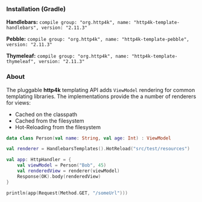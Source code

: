 ### Installation (Gradle)
**Handlebars:** ```compile group: "org.http4k", name: "http4k-template-handlebars", version: "2.11.3"```

**Pebble:** ```compile group: "org.http4k", name: "http4k-template-pebble", version: "2.11.3"```

**Thymeleaf:** ```compile group: "org.http4k", name: "http4k-template-thymeleaf", version: "2.11.3"```

### About
The pluggable **http4k** templating API adds `ViewModel` rendering for common templating libraries. The implementations provide the a number of renderers for views:
* Cached on the classpath
* Cached from the filesystem
* Hot-Reloading from the filesystem

```kotlin
data class Person(val name: String, val age: Int) : ViewModel

val renderer = HandlebarsTemplates().HotReload("src/test/resources")

val app: HttpHandler = {
    val viewModel = Person("Bob", 45)
    val renderedView = renderer(viewModel)
    Response(OK).body(renderedView)
}

println(app(Request(Method.GET, "/someUrl")))
```
